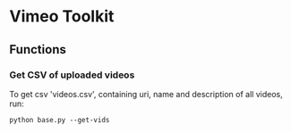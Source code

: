 # Vimeo Toolkit

## Functions

### Get CSV of uploaded videos
To get csv 'videos.csv', containing uri, name and description of all videos, run:

    python base.py --get-vids